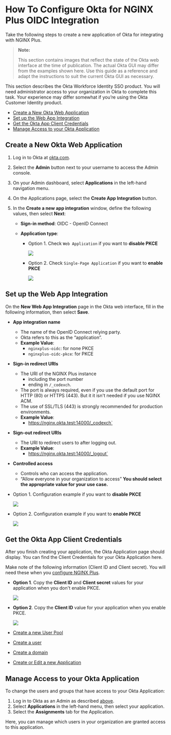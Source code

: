 # How To Configure Okta for NGINX Plus OIDC Integration

Take the following steps to create a new application of Okta for integrating with NGINX Plus.

> **Note:**
>
> This section contains images that reflect the state of the Okta web interface at the time of publication. The actual Okta GUI may differ from the examples shown here. Use this guide as a reference and adapt the instructions to suit the current Okta GUI as necessary.

This section describes the Okta Workforce Identity SSO product. You will need administrator access to your organization in Okta to complete this task. Your experience may differ somewhat if you’re using the Okta Customer Identity product.

- [Create a New Okta Web Application](#create-a-new-okta-web-application)
- [Set up the Web App Integration](#set-up-the-web-app-integration)
- [Get the Okta App Client Credentials](#get-the-okta-app-client-credentials)
- [Manage Access to your Okta Application](#manage-access-to-your-okta-application)

## Create a New Okta Web Application

1. Log in to Okta at [okta.com](https://www.okta.com/).

2. Select the **Admin** button next to your username to access the Admin console.

3. On your Admin dashboard, select **Applications** in the left-hand navigation menu.

4. On the Applications page, select the **Create App Integration** button.

5. In the **Create a new app integration** window, define the following values, then select **Next**:

   - **Sign-in method**: OIDC - OpenID Connect

   - **Application type**:

     - Option 1. Check `Web Application` if you want to **disable PKCE**

       ![](./img/okta-create-app-none-pkce.png)

     - Option 2. Check `Single-Page Application` if you want to **enable PKCE**

       ![](./img/okta-create-app-pkce.png)

## Set up the Web App Integration

On the **New Web App Integration** page in the Okta web interface, fill in the following information, then select **Save**.

- **App integration name**

  - The name of the OpenID Connect relying party.
  - Okta refers to this as the “application”.
  - **Example Value**:
    - `nginxplus-oidc`: for none PKCE
    - `nginxplus-oidc-pkce`: for PKCE

- **Sign-in redirect URIs**

  - The URI of the NGINX Plus instance
    - including the port number
    - ending in `/_codexch`.
  - The port is always required, even if you use the default port for HTTP (80) or HTTPS (443). But it it isn't needed if you use NGINX ACM.
  - The use of SSL/TLS (443) is strongly recommended for production environments.
  - **Example Value**:
    - https://nginx.okta.test:14000/_codexch`

- **Sign-out redirect URIs**

  - The URI to redirect users to after logging out.
  - **Example Value**:
    - https://nginx.okta.test:14000/_logout`

- **Controlled access**

  - Controls who can access the application.
  - “Allow everyone in your organization to access”
    **You should select the appropriate value for your use case.**

- Option 1. Configuration example if you want to **disable PKCE**

  ![](./img/okta-set-up-web-app-none-pkce-start.png)

- Option 2. Configuration example if you want to **enable PKCE**

  ![](./img/okta-set-up-single-page-app-pkce-start.png)

## Get the Okta App Client Credentials

After you finish creating your application, the Okta Application page should display. You can find the Client Credentials for your Okta Application here.

Make note of the following information (Client ID and Client secret). You will need these when you [configure NGINX Plus](https://github.com/nginx-openid-connect/nginx-oidc-okta/blob/main/docs/02-NGINX-Plus-Setup.md).

- **Option 1**. Copy the **Client ID** and **Client secret** values for your application when you don't enable PKCE.

  ![](./img/okta-credentials-none-pkce.png)

- **Option 2**. Copy the **Client ID** value for your application when you enable PKCE.

  ![](./img/okta-credentials-pkce.png)

- [Create a new User Pool](#create-a-new-user-pool)
- [Create a user](#create-a-user)
- [Create a domain](#create-a-domain)
- [Create or Edit a new Application](#create-or-edit-a-new-application)

## Manage Access to your Okta Application

To change the users and groups that have access to your Okta Application:

1. Log in to Okta as an Admin as described [above](#create-a-new-okta-web-application).
2. Select **Applications** in the left-hand menu, then select your application.
3. Select the **Assignments** tab for the Application.

Here, you can manage which users in your organization are granted access to this application.

